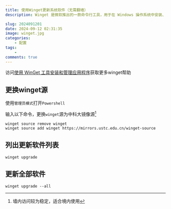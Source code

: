 ```yaml
---
title: 使用Winget更新系统软件（无需翻墙）
description: Winget 是微软推出的一款命令行工具，用于在 Windows 操作系统中安装、更新和管理软件。它提供了一个简单、快速且无需翻墙的方式来更新系统软件。通过使用 Winget，用户可以轻松地找到、安装和升级应用程序，同时确保软件来源的安全性和可靠性。本文将详细介绍如何使用 Winget 来更新系统软件，无需复杂的网络配置或使用第三方软件。

slug: 2024091201
date: 2024-09-12 02:31:35
image: winget.jpg
categories: 
    - 配置
tags: 
    - 
comments: true
---
```


访问[使用 WinGet 工具安装和管理应用程序](https://learn.microsoft.com/zh-cn/windows/package-manager/winget/)获取更多winget帮助

## 更换winget源

使用``管理员模式``打开``Powershell``

输入以下命令，更换``winget``源为中科大镜像源[^1]

[^1]: 墙内访问较为稳定，适合境内使用

```shell
winget source remove winget
winget source add winget https://mirrors.ustc.edu.cn/winget-source
```

## 列出更新软件列表

```shell
winget upgrade
```

## 更新全部软件

```shell
winget upgrade --all
```